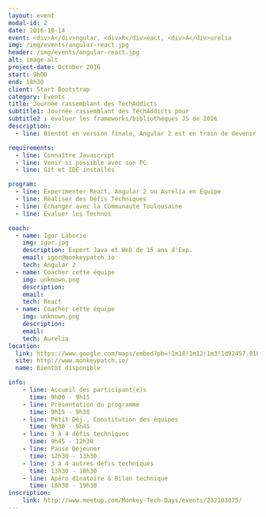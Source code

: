 ```yaml
---
layout: event
modal-id: 2
date: 2016-10-14
event: <div>A</div>ngular, <div>R</div>eact, <div>A</div>urelia
img: /img/events/angular-react.jpg
header: /img/events/angular-react.jpg
alt: image-alt
project-date: October 2016
start: 9h00
end: 18h30
client: Start Bootstrap
category: Events
title: Journée rassemblant des TechAddicts
subtitle1: Journée rassemblant des TechAddicts pour
subtitle2 : évaluer les frameworks/bibliothèques JS de 2016
description:
  - line: Bientôt en version finale, Angular 2 est en train de devenir le framework à la mode pour 2016, mais attention, il est en concurrence féroce avec la bibliothèque React qui ne cesse de s'améliorer et le petit nouveau qu'est Aurelia.

requirements:
  - line: Connaître Javascript
  - line: Venir si possible avec son PC
  - line: Git et IDE installés

program:
  - line: Experimenter React, Angular 2 ou Aurelia en Équipe
  - line: Réaliser des Défis Téchniques
  - line: Échanger avec la Communauté Toulousaine
  - line: Evaluer les Technos

coach:
  - name: Igor Laborie
    img: igor.jpg
    description: Expert Java et Web de 15 ans d'Exp.
    email: igor@monkeypatch.io
    tech: Angular 2
  - name: Coacher cette équipe
    img: unknown.png
    description:
    email:
    tech: React
  - name: Coacher cette équipe
    img: unknown.png
    description:
    email:
    tech: Aurelia
location:
  link: https://www.google.com/maps/embed?pb=!1m18!1m12!1m3!1d92457.01034624901!2d1.3628011207550794!3d43.60067857090314!2m3!1f0!2f0!3f0!3m2!1i1024!2i768!4f13.1!3m3!1m2!1s0x12aebb6fec7552ff%3A0x406f69c2f411030!2sToulouse!5e0!3m2!1sfr!2sfr!4v1466773323580
  site: http://www.monkeypatch.io/
  name: Bientôt disponible

info:
    - line: Accueil des participant(e)s
      time: 9h00 - 9h15
    - line: Présentation du programme
      time: 9h15 - 9h30
    - line: Petit Déj., Constitution des équipes
      time: 9h30 - 9h45
    - line: 3 à 4 défis techniques
      time: 9h45 - 12h30
    - line: Pause Déjeuner
      time: 12h30 - 13h30
    - line: 3 à 4 autres défis techniques
      time: 13h30 - 18h30
    - line: Apéro dînatoire & Bilan technique
      time: 18h30 - 19h30
inscription:
    link: http://www.meetup.com/Monkey-Tech-Days/events/232103075/
---
```

